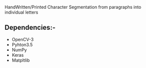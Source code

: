 HandWritten/Printed Character Segmentation from paragraphs into individual letters

<h2>Dependencies:-</h2>
<ul>
<li>OpenCV-3</li>
<li>Pyhton3.5</li>
<li>NumPy</li>
<li>Keras</li>
<li>Matpltlib</li>
</ul>


